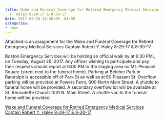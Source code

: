 ```yaml
---
title: Wake and Funeral Coverage for Retired Emergency Medical Services Captain Robert
  Y. Haley 8-29-17 & 8-30-17
date: 2017-08-28 18:20:00 -04:00
categories:
- news
---
```


Attached is an assignment for the Wake and Funeral Coverage for Retired Emergency Medical Services Captain Robert Y. Haley 8-29-17 & 8-30-17.
 
Boston Emergency Services will be holding an official walk by at 6:30 PM., on Tuesday, August 29, 2017.  Any officer wishing to participate and pay their respects should report at 6:00 PM to the staging area on Mt. Pleasant Square (street next to the funeral home).  Parking at Belcher Park in Randolph is accessible off of Park St as well as at 60 Pleasant St. Overflow parking will be provided at Powers Farm, 600 North Main Street. A shuttle  to funeral home will be provided. A secondary overflow lot will be available at St. Bernadette Church 1031 N. Main Street. A shuttle van to the funeral home will be provided. 

[Wake and Funeral Coverage for Retired Emergency Medical Services Captain Robert Y. Haley 8-29-17 & 8-30-17](/uploads/Wake%20and%20Funeral%20Coverage%20for%20Retired%20BEMS%20Captain%20Robert%20Y.%20Haley%208-29-17%20&%208-30-17.pdf)
